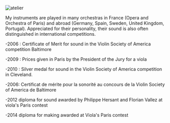 ![atelier](https://lutherie.github.io/dossier-photos-Github/images-site/têtecellonoiretblanc.png)

My instruments are played in many orchestras in France (Opera and Orchestra of Paris) and abroad (Germany, Spain, Sweden, United Kingdom, Portugal).
Appreciated for their personality, their sound is also often distinguished in international competitions.


-2006 : Certificate of Merit for sound in the Violin Society of America competition Baltimore

-2009 : Prices given in Paris by the President of the Jury for a viola

-2010 : Silver medal for sound in the Violin Society of America competition in Cleveland.

-2006: Certificat de mérite pour la sonorité au concours de la Violin Society of America de Baltimore

-2012 diploma for sound awarded by Philippe Hersant and Florian Vallez at viola's Paris contest

-2014 diploma for making awarded at Viola's Paris contest
